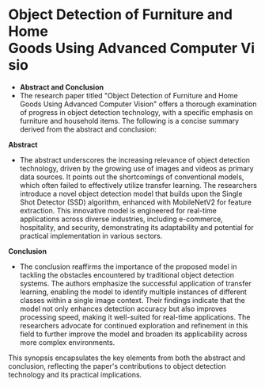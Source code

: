# Object Detection of Furniture and Home Goods Using Advanced Computer Visio

- **Abstract and Conclusion**
- The research paper titled "Object Detection of Furniture and Home Goods Using Advanced Computer Vision" offers a thorough examination of progress in object detection technology, with a specific emphasis on furniture and household items. The following is a concise summary derived from the abstract and conclusion:

**Abstract**
- The abstract underscores the increasing relevance of object detection technology, driven by the growing use of images and videos as primary data sources. It points out the shortcomings of conventional models, which often failed to effectively utilize transfer learning. The researchers introduce a novel object detection model that builds upon the Single Shot Detector (SSD) algorithm, enhanced with MobileNetV2 for feature extraction. This innovative model is engineered for real-time applications across diverse industries, including e-commerce, hospitality, and security, demonstrating its adaptability and potential for practical implementation in various sectors.

**Conclusion**
- The conclusion reaffirms the importance of the proposed model in tackling the obstacles encountered by traditional object detection systems. The authors emphasize the successful application of transfer learning, enabling the model to identify multiple instances of different classes within a single image context. Their findings indicate that the model not only enhances detection accuracy but also improves processing speed, making it well-suited for real-time applications. The researchers advocate for continued exploration and refinement in this field to further improve the model and broaden its applicability across more complex environments.

This synopsis encapsulates the key elements from both the abstract and conclusion, reflecting the paper's contributions to object detection technology and its practical implications.

